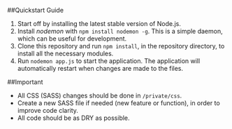 ##Quickstart Guide

1. Start off by installing the latest stable version of Node.js.
2. Install *nodemon* with `npm install nodemon -g`. This is a simple daemon, which can be useful for development.
3. Clone this repository and run `npm install`, in the repository directory, to install all the necessary modules.
4. Run `nodemon app.js` to start the application. The application will automatically restart when changes are made to the files.

##Important

* All CSS (SASS) changes should be done in `/private/css`.
* Create a new SASS file if needed (new feature or function), in order to improve code clarity.
* All code should be as DRY as possible.